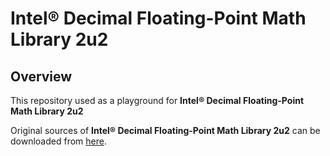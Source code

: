 # Intel® Decimal Floating-Point Math Library 2u2

## Overview

This repository used as a playground for **Intel® Decimal Floating-Point Math Library 2u2**

Original sources of **Intel® Decimal Floating-Point Math Library 2u2** can be downloaded from
[here](https://www.intel.com/content/www/us/en/developer/articles/tool/intel-decimal-floating-point-math-library.html).  
